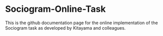 # Sociogram-Online-Task
This is the github documentation page for the online implementation of the Sociogram task as developed by Kitayama and colleagues. 
